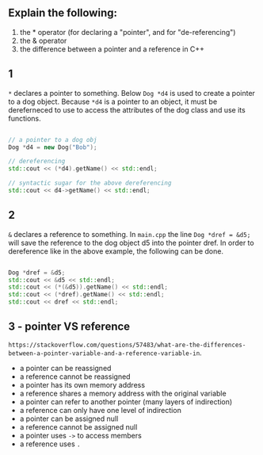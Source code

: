 ## Explain the following:
1) the * operator (for declaring a "pointer", and for "de-referencing")
2) the & operator
3) the difference between a pointer and a reference in C++

## 1

`*` declares a pointer to something. Below `Dog *d4` is used to create a pointer to a dog object. Because `*d4` is a pointer to an object, it must be dereferneced to use to access the attributes of the dog class and use its functions.

```c++

// a pointer to a dog obj
Dog *d4 = new Dog("Bob");	

// dereferencing
std::cout << (*d4).getName() << std::endl; 

// syntactic sugar for the above dereferencing
std::cout << d4->getName() << std::endl;  

```

## 2

`&` declares a reference to something. In `main.cpp` the line `Dog *dref = &d5;` will save the reference to the dog object d5 into the pointer dref. In order to dereference like in the above example, the following can be done.

```c++

Dog *dref = &d5;
std::cout << &d5 << std::endl;
std::cout << (*(&d5)).getName() << std::endl;
std::cout << (*dref).getName() << std::endl;
std::cout << dref << std::endl;

```

## 3 - pointer VS reference

`https://stackoverflow.com/questions/57483/what-are-the-differences-between-a-pointer-variable-and-a-reference-variable-in`.  

 * a pointer can be reassigned
 * a reference cannot be reassigned
 * a pointer has its own memory address
 * a reference shares a memory address with the original variable
 * a pointer can refer to another pointer (many layers of indirection)
 * a reference can only have one level of indirection
 * a pointer can be assigned null
 * a reference cannot be assigned null
 * a pointer uses `->` to access members
 * a reference uses `.`


